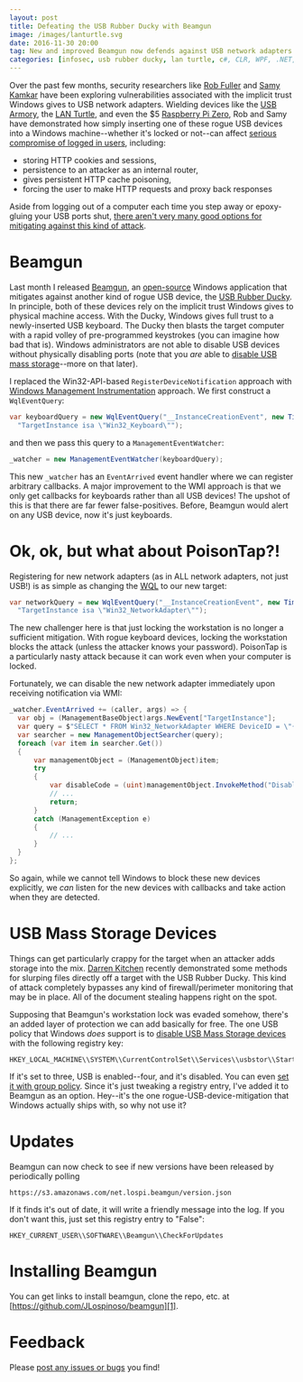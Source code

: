 ```yaml
---
layout: post
title: Defeating the USB Rubber Ducky with Beamgun
image: /images/lanturtle.svg
date: 2016-11-30 20:00
tag: New and improved Beamgun now defends against USB network adapters and mass storage!
categories: [infosec, usb rubber ducky, lan turtle, c#, CLR, WPF, .NET, security]
---
```

[1]: https://github.com/JLospinoso/beamgun
[2]: https://samy.pl/poisontap/
[3]: http://usbrubberducky.com/#!index.md
[4]: https://hak5.org
[5]: https://lanturtle.com/
[6]: https://www.hak5.org/episodes/hak5-1824
[7]: https://www.hak5.org/episodes/threatwire/stealing-cookies-from-sleeping-pcs-icloud-call-history-android-updates-unencrypted-threat-wire
[8]: https://twit.tv/shows/twit-bits/episodes/3359?autostart=false
[9]: https://room362.com/post/2016/snagging-creds-from-locked-machines/
[10]: https://inversepath.com/usbarmory
[11]: https://www.raspberrypi.org/products/pi-zero/
[12]: https://jlospinoso.github.io/infosec/usb%20rubber%20ducky/c%23/clr/wpf/.net/security/2016/11/15/usb-rubber-ducky-defeat.html
[13]: https://gallery.technet.microsoft.com/Enabling-USB-Mass-Storage-c0b19e62
[14]: https://msdn.microsoft.com/en-us/library/aa394582(v=vs.85).aspx
[15]: https://msdn.microsoft.com/en-us/library/aa392902(v=vs.85).aspx
[16]: https://www.hak5.org/episodes/season-21/hak5-2112-stealing-files-with-the-usb-rubber-ducky
[17]: https://blogs.technet.microsoft.com/danstolts/2009/01/disable-adding-usb-drive-and-memory-sticks-via-group-policy-and-group-policy-preferences/
[18]: https://github.com/JLospinoso/beamgun/issues

Over the past few months, security researchers like [Rob Fuller][9] and
[Samy Kamkar][2] have been exploring vulnerabilities associated with the
implicit trust Windows gives to USB network adapters. Wielding devices like
the [USB Armory][10], the [LAN Turtle][5], and even the $5 [Raspberry Pi Zero][11],
Rob and Samy have demonstrated how simply inserting one of these rogue USB devices
into a Windows machine--whether it's locked or not--can affect [serious compromise
of logged in users][6], including:

* storing HTTP cookies and sessions,
* persistence to an attacker as an internal router,
* gives persistent HTTP cache poisoning,
* forcing the user to make HTTP requests and proxy back responses

Aside from logging out of a computer each time you step away or epoxy-gluing your
USB ports shut, [there aren't very many good options for mitigating against this
kind of attack][8].

Beamgun
==
Last month I released [Beamgun][12], an [open-source][1] Windows application that
mitigates against another kind
of rogue USB device, the [USB Rubber Ducky][3]. In principle, both of these devices
rely on the implicit trust Windows gives to physical machine access. With the Ducky,
Windows gives full trust to a newly-inserted USB keyboard. The Ducky then blasts the
target computer with a rapid volley of pre-programmed keystrokes (you can imagine
  how bad that is). Windows administrators are not able to disable USB devices without physically
disabling ports (note that you _are_ able to [disable USB mass storage][13]--more on that
later).

I replaced the Win32-API-based `RegisterDeviceNotification` approach with [Windows Management
Instrumentation][14] approach. We first construct a `WqlEventQuery`:

```cs
var keyboardQuery = new WqlEventQuery("__InstanceCreationEvent", new TimeSpan(0, 0, 1),
  "TargetInstance isa \"Win32_Keyboard\"");
```

and then we pass this query to a `ManagementEventWatcher`:

```cs
_watcher = new ManagementEventWatcher(keyboardQuery);
```

This new `_watcher` has an `EventArrived` event handler where we can register arbitrary callbacks. A major improvement to the WMI approach is that we only get callbacks for keyboards rather than all USB devices!
The upshot of this is that there are far fewer false-positives. Before, Beamgun would alert on any USB device,
now it's just keyboards.

Ok, ok, but what about PoisonTap?!
==

Registering for new network adapters (as in ALL network adapters, not just USB!) is as simple as changing the
[WQL][15] to our new target:

```cs
var networkQuery = new WqlEventQuery("__InstanceCreationEvent", new TimeSpan(0, 0, 1),
  "TargetInstance isa \"Win32_NetworkAdapter\"");
```

The new challenger here is that just locking the workstation is no longer a sufficient mitigation. With rogue
keyboard devices, locking the workstation blocks the attack (unless the attacker knows your password). PoisonTap
is a particularly nasty attack because it can work even when your computer is locked.

Fortunately, we can disable the new network adapter immediately upon receiving notification via WMI:

```cs
_watcher.EventArrived += (caller, args) => {
  var obj = (ManagementBaseObject)args.NewEvent["TargetInstance"];
  var query = $"SELECT * FROM Win32_NetworkAdapter WHERE DeviceID = \"{obj["DeviceID"]}\"";
  var searcher = new ManagementObjectSearcher(query);
  foreach (var item in searcher.Get())
  {
      var managementObject = (ManagementObject)item;
      try
      {
          var disableCode = (uint)managementObject.InvokeMethod("Disable", null);
          // ...
          return;
      }
      catch (ManagementException e)
      {
          // ...
      }
  }
};
```

So again, while we cannot tell Windows to block these new devices explicitly, we _can_ listen for the new devices
with callbacks and take action when they are detected.

USB Mass Storage Devices
==
Things can get particularly crappy for the target when an attacker adds storage into the mix.
[Darren Kitchen][16] recently demonstrated some methods for slurping files directly off a target
with the USB Rubber Ducky. This kind of attack completely bypasses any kind of firewall/perimeter monitoring that may be in place. All of the document stealing happens right on the spot.

Supposing that Beamgun's workstation lock was evaded somehow, there's an
added layer of protection we can add basically for free. The one USB policy that Windows _does_ support
is to [disable USB Mass Storage devices][13] with the following registry key:

```
HKEY_LOCAL_MACHINE\\SYSTEM\\CurrentControlSet\\Services\\usbstor\\Start
```

If it's set to three, USB is enabled--four, and it's disabled. You can even [set it with group
policy][17]. Since it's just tweaking a registry entry, I've added it to Beamgun as an option.
Hey--it's the one rogue-USB-device-mitigation that Windows actually ships with, so why not use it?

Updates
==
Beamgun can now check to see if new versions have been released by periodically polling

```
https://s3.amazonaws.com/net.lospi.beamgun/version.json
```

If it finds it's out of date, it will write a friendly message into the log. If you don't want this, just set this registry entry to "False":

```
HKEY_CURRENT_USER\\SOFTWARE\\Beamgun\\CheckForUpdates
```

Installing Beamgun
==
You can get links to install beamgun, clone the repo, etc. at [https://github.com/JLospinoso/beamgun][1].

Feedback
==
Please [post any issues or bugs][2] you find!
